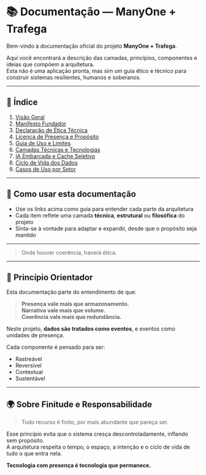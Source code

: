 # 📚 Documentação — ManyOne + Trafega

Bem-vindo à documentação oficial do projeto **ManyOne + Trafega**.

Aqui você encontrará a descrição das camadas, princípios, componentes e ideias que compõem a arquitetura.  
Esta não é uma aplicação pronta, mas sim um guia ético e técnico para construir sistemas resilientes, humanos e soberanos.

---

## 🧭 Índice

1. [Visão Geral](../README.md)
2. [Manifesto Fundador](../MANIFESTO.md)
3. [Declaração de Ética Técnica](../ETHICS.md)
4. [Licença de Presença e Propósito](../LICENSE-PRESENCE.md)
5. [Guia de Uso e Limites](../USAGE.md)
6. [Camadas Técnicas e Tecnologias](./camadas.md)
7. [IA Embarcada e Cache Seletivo](./ia_embarcada.md)
8. [Ciclo de Vida dos Dados](./ciclo_dados.md)
9. [Casos de Uso por Setor](./casos_de_uso.md)

---

## 📌 Como usar esta documentação

- Use os links acima como guia para entender cada parte da arquitetura
- Cada item reflete uma camada **técnica**, **estrutural** ou **filosófica** do projeto
- Sinta-se à vontade para adaptar e expandir, desde que o propósito seja mantido

---

> Onde houver coerência, haverá ética.


---

## 🧠 Princípio Orientador

Esta documentação parte do entendimento de que:

> **Presença vale mais que armazenamento.**  
> **Narrativa vale mais que volume.**  
> **Coerência vale mais que redundância.**

Neste projeto, **dados são tratados como eventos**, e eventos como unidades de presença.

Cada componente é pensado para ser:

- Rastreável
- Reversível
- Contextual
- Sustentável

---

## 🌍 Sobre Finitude e Responsabilidade

> Todo recurso é finito, por mais abundante que pareça ser.

Esse princípio evita que o sistema cresça descontroladamente, inflando sem propósito.  
A arquitetura respeita o tempo, o espaço, a intenção e o ciclo de vida de tudo o que entra nela.

**Tecnologia com presença é tecnologia que permanece.**
